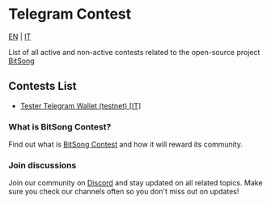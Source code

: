 # Telegram Contest

[EN](./README.md) | [IT](./README_IT.md)

List of all active and non-active contests related to the open-source project [BitSong](https://github.com/bitsongofficial)

## Contests List

- [Tester Telegram Wallet (testnet) [IT]](./tester-telegram-wallet-testnet_it.md)

### What is BitSong Contest?

Find out what is [BitSong Contest](../README.md) and how it will reward its community.

### Join discussions

Join our community on [Discord](https://discord.gg/KeHPnSa) and stay updated on all related topics. Make sure you check our channels often so you don't miss out on updates!

